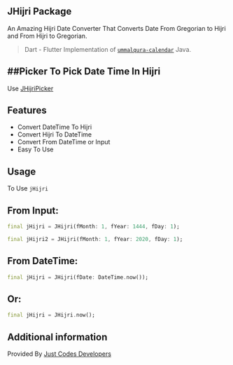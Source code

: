 JHijri Package
-
An Amazing Hijri Date Converter That Converts Date From Gregorian to Hijri and From Hijri to Gregorian.

>Dart - Flutter Implementation of [`ummalqura-calendar`](https://github.com/msarhan/ummalqura-calendar) Java.

##Picker
To Pick Date Time In Hijri
-
Use [JHijriPicker](https://pub.dev/packages/jhijri_picker)

## Features
* Convert DateTime To Hijri
* Convert Hijri To DateTime
* Convert From DateTime or Input
* Easy To Use

## Usage
To Use `jHijri`

From Input:
-
```dart
final jHijri = JHijri(fMonth: 1, fYear: 1444, fDay: 1);

final jHijri2 = JHijri(fMonth: 1, fYear: 2020, fDay: 1);
```
From DateTime:
-
```dart
final jHijri = JHijri(fDate: DateTime.now());
```
Or:
-
```dart
final jHijri = JHijri.now();
```


## Additional information

Provided By [Just Codes Developers](https://jucodes.com/)
